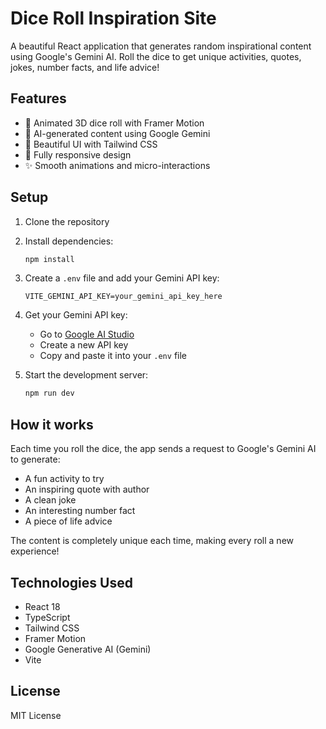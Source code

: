 # Dice Roll Inspiration Site

A beautiful React application that generates random inspirational content using Google's Gemini AI. Roll the dice to get unique activities, quotes, jokes, number facts, and life advice!

## Features

- 🎲 Animated 3D dice roll with Framer Motion
- 🤖 AI-generated content using Google Gemini
- 🎨 Beautiful UI with Tailwind CSS
- 📱 Fully responsive design
- ✨ Smooth animations and micro-interactions

## Setup

1. Clone the repository
2. Install dependencies:
   ```bash
   npm install
   ```

3. Create a `.env` file and add your Gemini API key:
   ```
   VITE_GEMINI_API_KEY=your_gemini_api_key_here
   ```

4. Get your Gemini API key:
   - Go to [Google AI Studio](https://makersuite.google.com/app/apikey)
   - Create a new API key
   - Copy and paste it into your `.env` file

5. Start the development server:
   ```bash
   npm run dev
   ```

## How it works

Each time you roll the dice, the app sends a request to Google's Gemini AI to generate:
- A fun activity to try
- An inspiring quote with author
- A clean joke
- An interesting number fact
- A piece of life advice

The content is completely unique each time, making every roll a new experience!

## Technologies Used

- React 18
- TypeScript
- Tailwind CSS
- Framer Motion
- Google Generative AI (Gemini)
- Vite

## License

MIT License